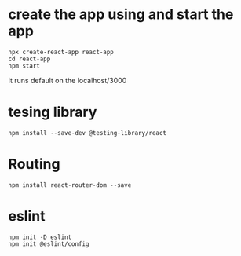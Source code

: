 # create the app using and start the app

```
npx create-react-app react-app
cd react-app
npm start
```

It runs default on the localhost/3000

# tesing library

```
npm install --save-dev @testing-library/react
```

# Routing

```
npm install react-router-dom --save
```

# eslint

```
npm init -D eslint
npm init @eslint/config
```
